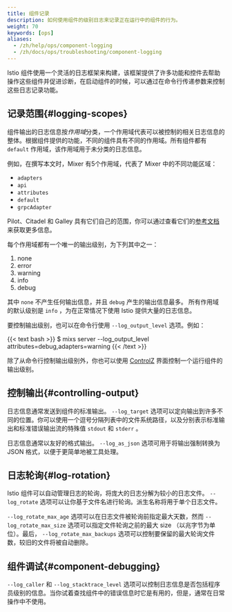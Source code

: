 ```yaml
---
title: 组件记录
description: 如何使用组件的级别日志来记录正在运行中的组件的行为。
weight: 70
keywords: [ops]
aliases:
  - /zh/help/ops/component-logging
  - /zh/docs/ops/troubleshooting/component-logging
---
```


Istio 组件使用一个灵活的日志框架来构建，该框架提供了许多功能和控件去帮助操作这些组件并促进诊断，在启动组件的时候，可以通过在命令行传递参数来控制这些日志记录功能。

## 记录范围{#logging-scopes}

组件输出的日志信息按*作用域*分类，一个作用域代表可以被控制的相关日志信息的整体。根据组件提供的功能，不同的组件具有不同的作用域。所有组件都有 `default` 作用域，该作用域用于未分类的日志信息。

例如，在撰写本文时，Mixer 有5个作用域，代表了 Mixer 中的不同功能区域：

- `adapters`
- `api`
- `attributes`
- `default`
- `grpcAdapter`

Pilot、Citadel 和 Galley 具有它们自己的范围，你可以通过查看它们的[参考文档](/zh/docs/reference/commands/)来获取更多信息。

每个作用域都有一个唯一的输出级别，为下列其中之一：

1. none
1. error
1. warning
1. info
1. debug

其中 `none` 不产生任何输出信息，并且 `debug` 产生的输出信息最多。 所有作用域的默认级别是 `info` ，为在正常情况下使用 Istio 提供大量的日志信息。

要控制输出级别，也可以在命令行使用 `--log_output_level` 选项。例如：

{{< text bash >}} $ mixs server --log_output_level attributes=debug,adapters=warning {{< /text >}}

除了从命令行控制输出级别外，你也可以使用 [ControlZ](/zh/docs/ops/diagnostic-tools/controlz) 界面控制一个运行组件的输出级别。

## 控制输出{#controlling-output}

日志信息通常发送到组件的标准输出。 `--log_target` 选项可以定向输出到许多不同的位置。你可以使用一个逗号分隔列表中的文件系统路径，以及分别表示标准输出和标准错误输出流的特殊值 `stdout` 和 `stderr` 。

日志信息通常以友好的格式输出。 `--log_as_json` 选项可用于将输出强制转换为 JSON 格式，以便于更简单地被工具处理。

## 日志轮询{#log-rotation}

Istio 组件可以自动管理日志的轮询，将庞大的日志分解为较小的日志文件。 `--log_rotate` 选项可以让你基于文件名进行轮询。派生名称将用于单个日志文件。

`--log_rotate_max_age` 选项可以在日志文件被轮询前指定最大天数，然而 `--log_rotate_max_size` 选项可以指定文件轮询之前的最大 size （以兆字节为单位）。最后， `--log_rotate_max_backups` 选项可以控制要保留的最大轮询文件数，较旧的文件将被自动删除。

## 组件调试{#component-debugging}

`--log_caller` 和 `--log_stacktrace_level` 选项可以控制日志信息是否包括程序员级别的信息。当你试着查找组件中的错误信息时它是有用的，但是，通常在日常操作中不使用。

